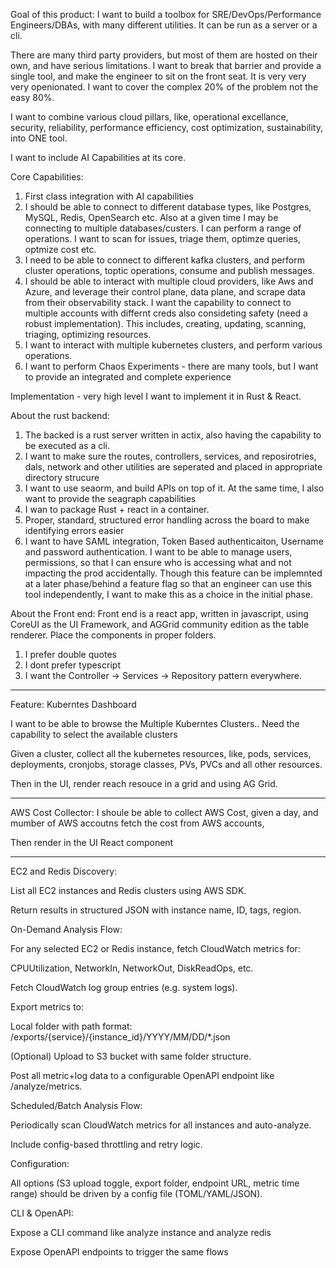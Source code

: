 Goal of this product:
I want to build a toolbox for SRE/DevOps/Performance Engineers/DBAs, with many different utilities. It can be run as a server or a cli.

There are many third party providers, but most of them are hosted on their own, and have serious limitations. I want to break that barrier and provide a single tool, and make the engineer to sit on the front seat. It is very very very openionated. I want to cover the complex 20% of the problem not the easy 80%.

I want to combine various cloud pillars, like, operational excellance, security, reliability, performance efficiency, cost optimization, sustainability, into ONE tool.

I want to include AI Capabilities at its core.

Core Capabilities:
1. First class integration with AI capabilities
2. I should be able to connect to different database types, like Postgres, MySQL, Redis, OpenSearch etc. Also at a given time I may be connecting to multiple databases/custers. I can perform a range of operations. I want to scan for issues, triage them, optimze queries, optmize cost etc.
3. I need to be able to connect to different kafka clusters, and perform cluster operations, toptic operations, consume and publish messages.
4. I should be able to interact with multiple cloud providers, like Aws and Azure, and leverage their control plane, data plane, and scrape data from their observability stack. I want the capability to connect to multiple accounts with differnt creds also consideting safety (need a robust implementation). This includes, creating, updating, scanning, triaging, optimizing resources.
5. I want to interact with multiple kubernetes clusters, and perform various operations.
6. I want to perform Chaos Experiments - there are many tools, but I want to provide an integrated and complete experience

Implementation - very high level
I want to implement it in Rust & React.

About the rust backend:
1. The backed is a rust server written in actix, also having the capability to be executed as a cli. 
2. I want to make sure the routes, controllers, services, and reposirotries, dals, network and other utilities are seperated and placed in appropriate directory strucure
3. I want to use seaorm, and build APIs on top of it. At the same time, I also want to provide the seagraph capabilities 
4. I wan to package Rust + react in a container.
5. Proper, standard, structured error handling across the board to make identifying errors easier
6. I want to have SAML integration, Token Based authenticaiton, Username and password authentication. I want to be able to manage users, permissions, so that I can ensure who is accessing what and not impacting the prod accidentally. Though this feature can be implemnted at a later phase/behind a feature flag so that an engineer can use this tool independently, I want to make this as a choice in the initial phase.


About the Front end:
Front end is a react app, written in javascript, using CoreUI as the UI Framework, and AGGrid community edition as the table renderer. Place the components in proper folders. 

1. I prefer double quotes
2. I dont prefer typescript
3. I want the Controller -> Services -> Repository pattern everywhere. 

--------------------------------
Feature: Kuberntes Dashboard

I want to be able to browse the Multiple Kuberntes Clusters.. Need the capability to select the available clusters

Given a cluster, collect all the kubernetes resources, like, pods, services, deployments, cronjobs, storage classes, PVs, PVCs and all other resources. 

Then in the UI, render reach resouce in a grid and using  AG Grid.

--------------------------------
AWS Cost Collector:
I shoule be able to collect AWS Cost, given a day, and mumber of AWS accoutns fetch the cost from AWS accounts, 

Then render in the UI React component

--------------------------------

EC2 and Redis Discovery:

List all EC2 instances and Redis clusters using AWS SDK.

Return results in structured JSON with instance name, ID, tags, region.

On-Demand Analysis Flow:

For any selected EC2 or Redis instance, fetch CloudWatch metrics for:

CPUUtilization, NetworkIn, NetworkOut, DiskReadOps, etc.

Fetch CloudWatch log group entries (e.g. system logs).

Export metrics to:

Local folder with path format: /exports/{service}/{instance_id}/YYYY/MM/DD/*.json

(Optional) Upload to S3 bucket with same folder structure.

Post all metric+log data to a configurable OpenAPI endpoint like /analyze/metrics.

Scheduled/Batch Analysis Flow:

Periodically scan CloudWatch metrics for all instances and auto-analyze.

Include config-based throttling and retry logic.

Configuration:

All options (S3 upload toggle, export folder, endpoint URL, metric time range) should be driven by a config file (TOML/YAML/JSON).

CLI & OpenAPI:

Expose a CLI command like analyze instance <instance-id> and analyze redis <cluster-id>

Expose OpenAPI endpoints to trigger the same flows